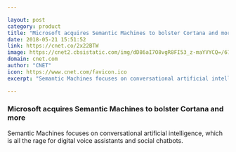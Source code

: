```yaml
---

layout: post
category: product
title: "Microsoft acquires Semantic Machines to bolster Cortana and more"
date: 2018-05-21 15:51:52
link: https://cnet.co/2x22BTW
image: https://cnet2.cbsistatic.com/img/dD86aI7O8vgR8FI53_z-maYVYCQ=/670x503/2018/05/10/fc3ccfee-95bb-41d8-8d47-e220576c88c6/gettyimages-953212422.jpg
domain: cnet.com
author: "CNET"
icon: https://www.cnet.com/favicon.ico
excerpt: "Semantic Machines focuses on conversational artificial intelligence, which is all the rage for digital voice assistants and social chatbots."

---
```


### Microsoft acquires Semantic Machines to bolster Cortana and more

Semantic Machines focuses on conversational artificial intelligence, which is all the rage for digital voice assistants and social chatbots.